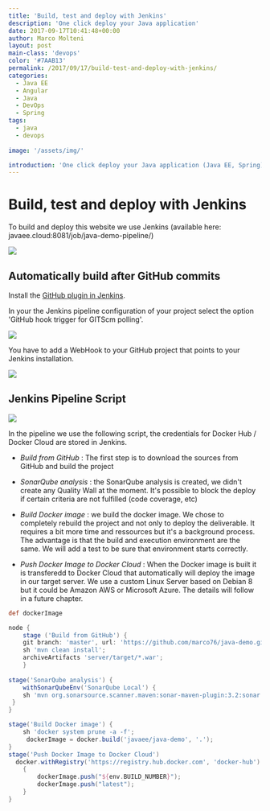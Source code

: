 ```yaml
---
title: 'Build, test and deploy with Jenkins'
description: 'One click deploy your Java application'
date: 2017-09-17T10:41:48+00:00
author: Marco Molteni
layout: post
main-class: 'devops'
color: '#7AAB13'
permalink: /2017/09/17/build-test-and-deploy-with-jenkins/
categories:
  - Java EE
  - Angular
  - Java
  - DevOps
  - Spring
tags:
  - java
  - devops
 
image: '/assets/img/'

introduction: 'One click deploy your Java application (Java EE, Spring)'
---
```

# Build, test and deploy with Jenkins

To build and deploy this website we use Jenkins (available here: javaee.cloud:8081/job/java-demo-pipeline/)

<img src="{{site.baseurl}}/assets/img/uploads/2017/09/jenkins/jenkins-pipeline.png" />

## Automatically build after GitHub commits

Install the [GitHub plugin in Jenkins](https://wiki.jenkins.io/display/JENKINS/Github+Plugin).

In your the Jenkins pipeline configuration of your project select the option 'GitHub hook trigger for GITScm polling'.
 
<img src="{{site.baseurl}}/assets/img/uploads/2017/09/jenkins/jenkins-githook.png" />

You have to add a WebHook to your GitHub project that points to your Jenkins installation.

<img src="{{site.baseurl}}/assets/img/uploads/2017/09/jenkins/github-hook.png" />

## Jenkins Pipeline Script

<img src="{{site.baseurl}}/assets/img/uploads/2017/09/jenkins/jenkins-build.png" />

In the pipeline we use the following script, the credentials for Docker Hub / Docker Cloud are stored in Jenkins.

- *Build from GitHub* : The first step is to download the sources from GitHub and build the project

- *SonarQube analysis* : the SonarQube analysis is created, we didn't create any Quality Wall at the moment. It's possible to block the deploy if certain criteria are not fulfilled (code coverage, etc)

- *Build Docker image* : we build the docker image. We chose to completely rebuild the project and not only to deploy the deliverable. It requires a bit more time and ressources but it's a background process. The advantage is that the build and execution environment are the same. We will add a test to be sure that environment starts correctly.

- *Push Docker Image to Docker Cloud* : When the Docker image is built it is transferedd to Docker Cloud that automatically will deploy the image in our target server. We use a custom Linux Server based on Debian 8 but it could be Amazon AWS or Microsoft Azure. The details will follow in a future chapter.

```groovy
def dockerImage

node {
    stage ('Build from GitHub') {
    git branch: 'master', url: 'https://github.com/marco76/java-demo.git';
    sh 'mvn clean install';
    archiveArtifacts 'server/target/*.war';      
    }
     
stage('SonarQube analysis') {
    withSonarQubeEnv('SonarQube Local') {
    sh 'mvn org.sonarsource.scanner.maven:sonar-maven-plugin:3.2:sonar'
 }
}

stage('Build Docker image') {
    sh 'docker system prune -a -f';
     dockerImage = docker.build('javaee/java-demo', '.');
}
stage('Push Docker Image to Docker Cloud')
  docker.withRegistry('https://registry.hub.docker.com', 'docker-hub')
    {
        dockerImage.push("${env.BUILD_NUMBER}");
        dockerImage.push("latest");
    } 
}
```